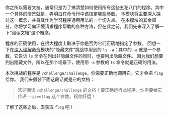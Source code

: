 你之所以需要文档，通常只是为了搞清楚如何使用所有这些五花八门的程序。其中一个具体的情景就是，弄明白在命令行中该指定哪些参数。
本模块将主要深入探讨这一概念，并将其作为学习程序通用用法的一个切入点。
在本模块的其余部分，你将学习向环境请求程序帮助的各种方法，但在此之前，我们先来深入了解一下“阅读文档”这个概念。

程序的正确使用，在很大程度上取决于你是否为它们正确地指定了参数。
回想一下在[深入理解命令](../commands)模块的“隐藏文件”挑战中用到的 `ls -a`：其中的 `-a` 就是一个参数，它告诉 `ls` 命令在列出非隐藏文件的同时，也要列出隐藏文件。
因为我们想要列出隐藏文件，所以在那个场景下，使用带 `-a` 参数的 `ls` 命令就是正确的用法。

本次挑战的程序是 `/challenge/challenge`，你需要正确地调用它，它才会把 `flag` 给你。
我们来假装下面这段话就是它的文档：

>欢迎阅读 `/challenge/challenge` 的文档！要正确运行此程序，你需要给它传递 `--giveflag` 这个参数。祝你好运！

了解了这些之后，去获取 `flag` 吧！
